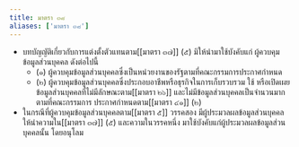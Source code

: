 ```yaml
---
title: มาตรา ๓๘
aliases: ['มาตรา ๓๘']
---
```


- บทบัญญัติเกี่ยวกับการแต่งตั้งตัวแทนตาม[[มาตรา ๓๗]] (๕) มิให้นำมาใช้บังคับแก่ ผู้ควบคุมข้อมูลส่วนบุคคล ดังต่อไปนี้
  - (๑) ผู้ควบคุมข้อมูลส่วนบุคคลซึ่งเป็นหน่วยงานของรัฐตามที่คณะกรรมการประกาศกำหนด
  - (๒) ผู้ควบคุมข้อมูลส่วนบุคคลซึ่งประกอบอาชีพหรือธุรกิจในการเก็บรวบรวม ใช้ หรือเปิดเผย ข้อมูลส่วนบุคคลที่ไม่มีลักษณะตาม[[มาตรา ๒๖]] และไม่มีข้อมูลส่วนบุคคลเป็นจำนวนมากตามที่คณะกรรมการ ประกาศกำหนดตาม[[มาตรา ๔๑]] (๒)
- ในกรณีที่ผู้ควบคุมข้อมูลส่วนบุคคลตาม[[มาตรา ๕]] วรรคสอง มีผู้ประมวลผลข้อมูลส่วนบุคคล ให้นำความใน[[มาตรา ๓๗]] (๕) และความในวรรคหนึ่ง มาใช้บังคับแก่ผู้ประมวลผลข้อมูลส่วนบุคคลนั้น โดยอนุโลม
